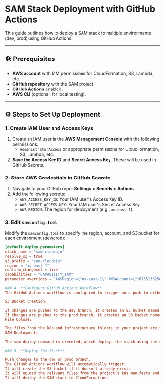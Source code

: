 # SAM Stack Deployment with GitHub Actions

This guide outlines how to deploy a SAM stack to multiple environments (dev, prod) using GitHub Actions.

---

## 🛠️ Prerequisites

- **AWS account** with IAM permissions for CloudFormation, S3, Lambda, etc.
- **GitHub repository** with the SAM project.
- **GitHub Actions** enabled.
- **AWS CLI** (optional, for local testing).

---

## ⚙️ Steps to Set Up Deployment

### 1. **Create IAM User and Access Keys**

1. Create an IAM user in the **AWS Management Console** with the following permissions:
   - `AdministratorAccess` or appropriate permissions for CloudFormation, S3, Lambda, etc.
2. **Save the Access Key ID** and **Secret Access Key**. These will be used in GitHub Secrets.

### 2. **Store AWS Credentials in GitHub Secrets**

1. Navigate to your GitHub repo: **Settings > Secrets > Actions**.
2. Add the following secrets:
   - `AWS_ACCESS_KEY_ID`: Your IAM user's Access Key ID.
   - `AWS_SECRET_ACCESS_KEY`: Your IAM user's Secret Access Key.
   - `AWS_REGION`: The region for deployment (e.g., `us-east-1`).

### 3. **Edit `samconfig.toml`**

Modify the `samconfig.toml` to specify the region, account, and S3 bucket for each environment (dev/prod):

```toml
[default.deploy.parameters]
stack_name = "sam-cloudojo"
resolve_s3 = true
s3_prefix = "sam-cloudojo"
region = "us-east-1"
confirm_changeset = true
capabilities = "CAPABILITY_IAM"
parameter_overrides = "AWSRegion=\"us-east-1\" AWSAccount=\"267551332587\" S3Bucket=\"sam-cloudojo\""

### 4. **Configure GitHub Actions Workflow**
The GitHub Actions workflow is configured to trigger on a push to either the dev or prod branch. The deployment is performed with the following steps:

S3 Bucket Creation:

If changes are pushed to the dev branch, it creates an S3 bucket named sam-cloudojo-dev.
If changes are pushed to the prod branch, it creates an S3 bucket named sam-cloudojo-prod.
File Upload:

The files from the k8s and infrastructure folders in your project are synced to the corresponding S3 bucket (either sam-cloudojo-dev or sam-cloudojo-prod).
SAM Deployment:

The sam deploy command is executed, which deploys the stack using the configuration defined in samconfig.toml.

### 5. **Deploy the Stack**

Push changes to the dev or prod branch.
The GitHub Actions workflow will automatically trigger:
It will create the S3 bucket if it doesn't already exist.
It will upload the relevant files from the project’s k8s manifests and infrastructure folders to the appropriate S3 bucket.
It will deploy the SAM stack to CloudFormation.
